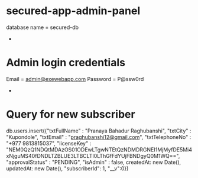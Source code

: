 # secured-app-admin-panel

database name = secured-db

*

Admin login credentials
=======================
Email = admin@exewebapp.com
Password = P@ssw0rd

*

Query for new subscriber
========================

db.users.insert({"txtFullName" : "Pranaya Bahadur Raghubanshi", "txtCity" : "Kupondole", "txtEmail" : "praghubanshi12@gmail.com", 
"txtTelephoneNo" : "+977 9813815037", "licenseKey" : "NEM0QzQ1NDQtMDAzOS01ODEwLTgwNTEtQzNDMDRGNEI1MjMyfDE5Mi4xNjguMS40fDNDLTZBLUE3LTBCLTI0LThGfFdYUjFBNDgyQ0M1WQ==", 
"approvalStatus" : "PENDING", "isAdmin" : false, createdAt: new Date(), updatedAt: new Date(), "subscriberId": 1, "__v":0})
